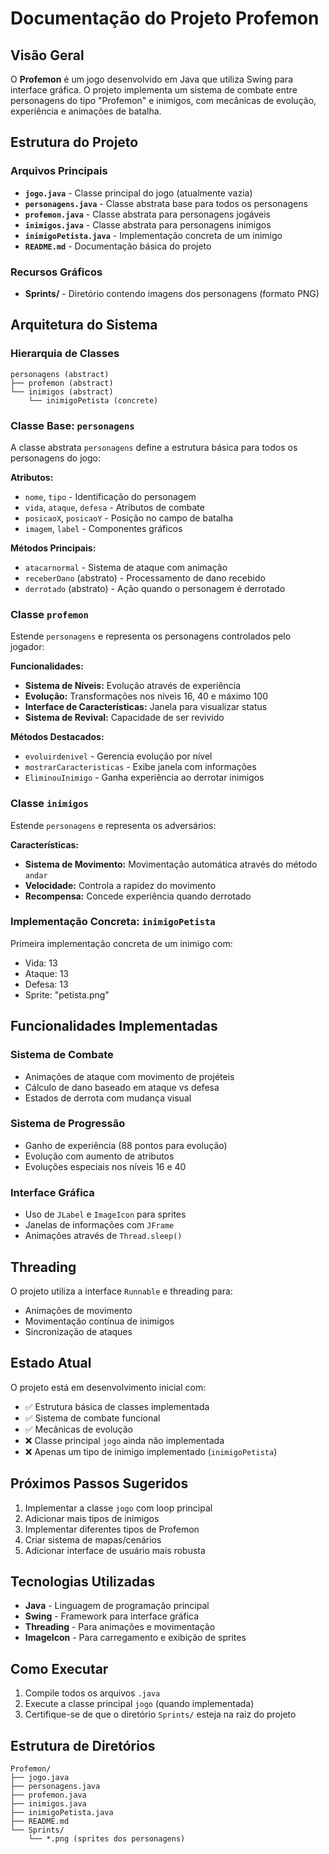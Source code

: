 # Documentação do Projeto Profemon

## Visão Geral
O **Profemon** é um jogo desenvolvido em Java que utiliza Swing para interface gráfica. O projeto implementa um sistema de combate entre personagens do tipo "Profemon" e inimigos, com mecânicas de evolução, experiência e animações de batalha.

## Estrutura do Projeto

### Arquivos Principais

- **`jogo.java`** - Classe principal do jogo (atualmente vazia)
- **`personagens.java`** - Classe abstrata base para todos os personagens
- **`profemon.java`** - Classe abstrata para personagens jogáveis
- **`inimigos.java`** - Classe abstrata para personagens inimigos
- **`inimigoPetista.java`** - Implementação concreta de um inimigo
- **`README.md`** - Documentação básica do projeto

### Recursos Gráficos
- **Sprints/** - Diretório contendo imagens dos personagens (formato PNG)

## Arquitetura do Sistema

### Hierarquia de Classes

```
personagens (abstract)
├── profemon (abstract)
└── inimigos (abstract)
    └── inimigoPetista (concrete)
```

### Classe Base: `personagens`

A classe abstrata `personagens` define a estrutura básica para todos os personagens do jogo:

**Atributos:**
- `nome`, `tipo` - Identificação do personagem
- `vida`, `ataque`, `defesa` - Atributos de combate
- `posicaoX`, `posicaoY` - Posição no campo de batalha
- `imagem`, `label` - Componentes gráficos

**Métodos Principais:**
- `atacarnormal` - Sistema de ataque com animação
- `receberDano` (abstrato) - Processamento de dano recebido
- `derrotado` (abstrato) - Ação quando o personagem é derrotado

### Classe `profemon`

Estende `personagens` e representa os personagens controlados pelo jogador:

**Funcionalidades:**
- **Sistema de Níveis:** Evolução através de experiência
- **Evolução:** Transformações nos níveis 16, 40 e máximo 100
- **Interface de Características:** Janela para visualizar status
- **Sistema de Revival:** Capacidade de ser revivido

**Métodos Destacados:**
- `evoluirdenivel` - Gerencia evolução por nível
- `mostrarCaracteristicas` - Exibe janela com informações
- `EliminouInimigo` - Ganha experiência ao derrotar inimigos

### Classe `inimigos`

Estende `personagens` e representa os adversários:

**Características:**
- **Sistema de Movimento:** Movimentação automática através do método `andar`
- **Velocidade:** Controla a rapidez do movimento
- **Recompensa:** Concede experiência quando derrotado

### Implementação Concreta: `inimigoPetista`

Primeira implementação concreta de um inimigo com:
- Vida: 13
- Ataque: 13
- Defesa: 13
- Sprite: "petista.png"

## Funcionalidades Implementadas

### Sistema de Combate
- Animações de ataque com movimento de projéteis
- Cálculo de dano baseado em ataque vs defesa
- Estados de derrota com mudança visual

### Sistema de Progressão
- Ganho de experiência (88 pontos para evolução)
- Evolução com aumento de atributos
- Evoluções especiais nos níveis 16 e 40

### Interface Gráfica
- Uso de `JLabel` e `ImageIcon` para sprites
- Janelas de informações com `JFrame`
- Animações através de `Thread.sleep()`

## Threading
O projeto utiliza a interface `Runnable` e threading para:
- Animações de movimento
- Movimentação contínua de inimigos
- Sincronização de ataques

## Estado Atual
O projeto está em desenvolvimento inicial com:
- ✅ Estrutura básica de classes implementada
- ✅ Sistema de combate funcional
- ✅ Mecânicas de evolução
- ❌ Classe principal `jogo` ainda não implementada
- ❌ Apenas um tipo de inimigo implementado (`inimigoPetista`)

## Próximos Passos Sugeridos
1. Implementar a classe `jogo` com loop principal
2. Adicionar mais tipos de inimigos
3. Implementar diferentes tipos de Profemon
4. Criar sistema de mapas/cenários
5. Adicionar interface de usuário mais robusta

## Tecnologias Utilizadas
- **Java** - Linguagem de programação principal
- **Swing** - Framework para interface gráfica
- **Threading** - Para animações e movimentação
- **ImageIcon** - Para carregamento e exibição de sprites

## Como Executar
1. Compile todos os arquivos `.java`
2. Execute a classe principal `jogo` (quando implementada)
3. Certifique-se de que o diretório `Sprints/` esteja na raiz do projeto

## Estrutura de Diretórios
```
Profemon/
├── jogo.java
├── personagens.java
├── profemon.java
├── inimigos.java
├── inimigoPetista.java
├── README.md
└── Sprints/
    └── *.png (sprites dos personagens)
```